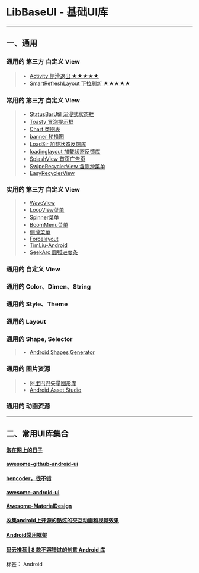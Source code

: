 # LibBaseUI - 基础UI库

---
## 一、通用

### **通用**的 **第三方 自定义 View**

> - [Activity 侧滑退出 ★★★★★](https://github.com/Jude95/SwipeBackHelper)
> - [SmartRefreshLayout 下拉刷新 ★★★★★](https://github.com/scwang90/SmartRefreshLayout)

### **常用**的 **第三方 自定义 View**

> - [StatusBarUtil 沉浸式状态栏](https://github.com/laobie/StatusBarUtil)
> - [Toasty 冒泡提示框](https://github.com/GrenderG/Toasty)
> - [Chart 类图表](https://github.com/PhilJay/MPAndroidChart)
> - [banner 轮播图](https://github.com/youth5201314/banner)
> - [LoadSir 加载状态反馈库](https://github.com/KingJA/LoadSir)
> - [loadinglayout 加载状态反馈库](https://github.com/czy1121/loadinglayout)
> - [SplashView 首页广告页](https://github.com/jkyeo/Android-SplashView)
> - [SwipeRecyclerView 含侧滑菜单](https://github.com/yanzhenjie/SwipeRecyclerView)
> - [EasyRecyclerView](https://github.com/Jude95/EasyRecyclerView)

### **实用**的 **第三方 自定义 View**

> - [WaveView](https://github.com/john990/WaveView)
> - [LoopView菜单](https://github.com/weidongjian/androidWheelView)
> - [Spinner菜单](https://github.com/jaredrummler/MaterialSpinner)
> - [BoomMenu菜单](https://github.com/Nightonke/BoomMenu)
> - [侧滑菜单](https://github.com/peng8350/JPSpringMenu)
> - [Forcelayout](https://github.com/kai0masanari/Forcelayout)
> - [TimLiu-Android](https://github.com/Tim9Liu9/TimLiu-Android)
> - [SeekArc 圆弧进度条](https://github.com/neild001/SeekArc)

### **通用**的 **自定义 View**

### **通用**的 **Color、Dimen、String**

### **通用**的 **Style、Theme**

### **通用**的 **Layout**

### **通用**的 **Shape, Selector**

> - [Android Shapes Generator](http://shapes.softartstudio.com/)

### **通用**的 **图片资源**

> - [阿里巴巴矢量图形库](http://www.iconfont.cn/)
> - [Android Asset Studio](http://romannurik.github.io/AndroidAssetStudio/)

### **通用**的 **动画资源**

---
## 二、常用UI库集合

#### [泡在网上的日子](http://www.jcodecraeer.com/plus/list.php?tid=31)
#### [awesome-github-android-ui](https://github.com/opendigg/awesome-github-android-ui)
#### [hencoder，很不错](https://hencoder.com/)
#### [awesome-android-ui](https://github.com/wasabeef/awesome-android-ui)
#### [Awesome-MaterialDesign](https://github.com/lightSky/Awesome-MaterialDesign)
#### [收集android上开源的酷炫的交互动画和视觉效果](https://blog.gaoqixhb.com/p/54b9d568bf1ac9364284af7d)
#### [Android常用框架](https://blog.csdn.net/qq_33378039/article/details/73322173)
#### [码云推荐 | 8 款不容错过的创意 Android 库](https://zhuanlan.zhihu.com/p/30378092)


标签： Android